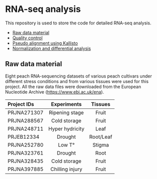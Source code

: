 # RNA-seq analysis  

This repository is used to store the code for detailed RNA-seq analysis.  
- [Raw data material](#Raw-data-material)
- [Quality control](#Quality-control)
- [Pseudo alignment using Kallisto](#Pseudoalignment-using-Kallisto)
- [Normalization and differential analysis](#Normalization-and-differential-analysis)
  


## Raw data material
Eight peach RNA-sequencing datasets of various peach cultivars under different stress conditions and from various tissues were used for this project. All the raw data files were downloaded from the European Nucleotide Archive (https://www.ebi.ac.uk/ena).


| Project IDs | Experiments     | Tissues  |
| :---        |    :---:        |  :---:   |
| PRJNA271307 | Ripening stage  | Fruit    |
| PRJNA288567 | Cold storage    | Fruit    |
| PRJNA248711 | Hyper hydricity | Leaf     |
| PRJEB12334  | Drought         | Root/Leaf|
| PRJNA252780 | Low T°          | Stigma   |
|PRJNA323761  | Drought         | Root     |
|PRJNA328435  | Cold storage    | Fruit    |
|PRJNA397885  | Chilling injury | Fruit    |
